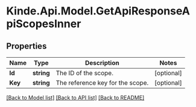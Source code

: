 # Kinde.Api.Model.GetApiResponseApiScopesInner

## Properties

Name | Type | Description | Notes
------------ | ------------- | ------------- | -------------
**Id** | **string** | The ID of the scope. | [optional] 
**Key** | **string** | The reference key for the scope. | [optional] 

[[Back to Model list]](../README.md#documentation-for-models) [[Back to API list]](../README.md#documentation-for-api-endpoints) [[Back to README]](../README.md)

